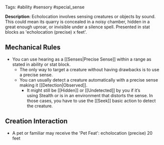 Tags: #ability #sensory #special_sense

**Description**: Echolocation involves sensing creatures or objects by sound. This could mean its quarry is concealed in a noisy chamber, hidden in a great enough uproar, or invisible under a silence spell. Presented in stat blocks as 'echolocation (precise) x feet'.

## Mechanical Rules

- You can use hearing as a [[Senses|Precise Sense]] within a range as stated in ability or stat block.
	- The only way to target a creature without having drawbacks is to use a precise sense.
	 - You can usually detect a creature automatically with a precise sense making it [[Detection|Observed]]. 
		 -  It might still be [[Hidden]] or [[Undetected]] by you if it’s using Stealth or is in an environment that distorts the sense. In those cases, you have to use the [[Seek]] basic action to detect the creature. 

## Creation Interaction

- A pet or familiar may receive the 'Pet Feat': echolocation (precise) 20 feet